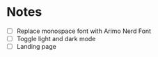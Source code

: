 # Notes

- [ ] Replace monospace font with Arimo Nerd Font
- [ ] Toggle light and dark mode
- [ ] Landing page
